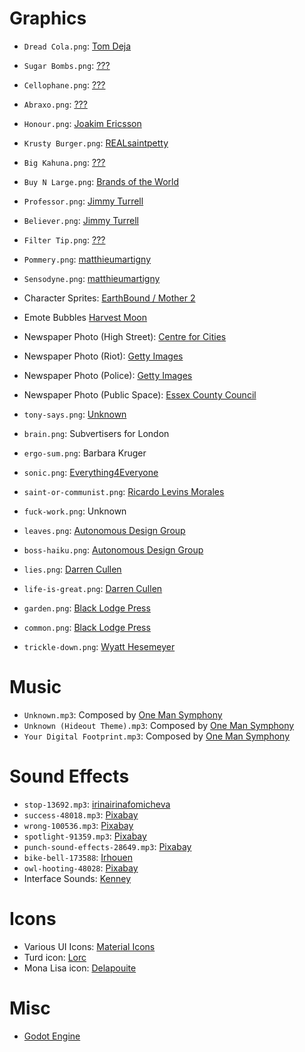 # Graphics

  - `Dread Cola.png`: [Tom Deja](https://dribbble.com/shots/16093529-Give-in-to-the-Flavor)
  - `Sugar Bombs.png`: [???](https://static.displate.com/857x1200/displate/2021-03-16/98b865b08a55e3759ac6763ec18e3d40_fc20fd5946418e96f1a81c4641454948.jpg)
  - `Cellophane.png`: [???](https://i0.wp.com/themindcircle.com/wp-content/uploads/2015/08/creepy-vintage-ads-4.jpg)
  - `Abraxo.png`: [???](https://www.redbubble.com/i/poster/Fallout-Abraxo-Ad-by-manticor225/35200468.LVTDI)
  - `Honour.png`: [Joakim Ericsson](https://www.artstation.com/joakimericsson)
  - `Krusty Burger.png`: [REALsaintpetty](https://www.redbubble.com/people/realsaintpetty/shop)
  - `Big Kahuna.png`: [???](https://threadheads.com/products/big-kahuna-burger-long-sleeve)
  - `Buy N Large.png`: [Brands of the World](https://www.brandsoftheworld.com/)
  - `Professor.png`: [Jimmy Turrell](https://www.dandehlavi.com/The-Ladbrokes-Life)
  - `Believer.png`: [Jimmy Turrell](https://www.dandehlavi.com/The-Ladbrokes-Life)
  - `Filter Tip.png`: [???](https://www.retrocards.co.uk/barbara-stanwyck-cigarette-advert-30x40cm-art-print)
  - `Pommery.png`: [matthieumartigny](https://dribbble.com/shots/24213278-PUBLICITY-CHAMPAGNE-POMMERY-2024)
  - `Sensodyne.png`: [matthieumartigny](https://dribbble.com/shots/24233438-PUBLICITY-SENSODYNE)
  
  - Character Sprites: [EarthBound / Mother 2](https://www.spriters-resource.com/snes/earthbound/)
  - Emote Bubbles [Harvest Moon](https://www.spriters-resource.com/ds_dsi/harvestmoon/sheet/39017/)
  - Newspaper Photo (High Street): [Centre for Cities](https://www.centreforcities.org/high-streets/)
  - Newspaper Photo (Riot): [Getty Images](https://www.bbc.co.uk/news/world-europe-66084677)
  - Newspaper Photo (Police): [Getty Images](https://www.bbc.co.uk/news/65377091)
  - Newspaper Photo (Public Space): [Essex County Council](https://www.essexdesignguide.co.uk/uttlesford-design-code/district-wide-coding/public-spaces/)
  - `tony-says.png`: [Unknown](http://brandalism.ch/issues/advertising-shits-in-your-head/)
  - `brain.png`: Subvertisers for London
  - `ergo-sum.png`: Barbara Kruger
  - `sonic.png`: [Everything4Everyone](https://www.reddit.com/r/SonicTheHedgehog/comments/6c5ah3/there_is_no_ethical_consumption_under_capitalism/)
  - `saint-or-communist.png`: [Ricardo Levins Morales](https://www.rlmartstudio.com/product/paradox/)
  - `fuck-work.png`: Unknown
  - `leaves.png`: [Autonomous Design Group](https://www.weareadg.org/anti-capitalism)
  - `boss-haiku.png`: [Autonomous Design Group](https://www.weareadg.org/anti-capitalism)
  - `lies.png`: [Darren Cullen](https://www.spellingmistakescostlives.com/)
  - `life-is-great.png`: [Darren Cullen](https://www.spellingmistakescostlives.com/)
  - `garden.png`: [Black Lodge Press](https://www.instagram.com/blacklodgepress/)
  - `common.png`: [Black Lodge Press](https://www.instagram.com/blacklodgepress/)
  - `trickle-down.png`: [Wyatt Hesemeyer](https://www.instagram.com/thelinedefined/)

# Music

  - `Unknown.mp3`: Composed by [One Man Symphony](https://onemansymphony.bandcamp.com/album/wreckage-free)
  - `Unknown (Hideout Theme).mp3`: Composed by [One Man Symphony](https://onemansymphony.bandcamp.com/album/a-wrench-in-the-works-free)
  - `Your Digital Footprint.mp3`: Composed by [One Man Symphony](https://onemansymphony.bandcamp.com/album/a-wrench-in-the-works-free)

# Sound Effects

  - `stop-13692.mp3`: [irinairinafomicheva](https://pixabay.com/sound-effects/stop-13692/)
  - `success-48018.mp3`: [Pixabay](https://pixabay.com/sound-effects/click-metal-loud-2-95682/)
  - `wrong-100536.mp3`: [Pixabay](https://pixabay.com/sound-effects/wrong-100536/)
  - `spotlight-91359.mp3`: [Pixabay](https://pixabay.com/sound-effects/spotlight-91359/)
  - `punch-sound-effects-28649.mp3`: [Pixabay](https://pixabay.com/sound-effects/punch-sound-effects-28649/)
  - `bike-bell-173588`: [Irhouen](https://pixabay.com/sound-effects/bike-bell-173588/)
  - `owl-hooting-48028`: [Pixabay](https://pixabay.com/sound-effects/owl-hooting-48028/)
  - Interface Sounds: [Kenney](https://www.kenney.nl)


# Icons

  - Various UI Icons: [Material Icons](https://fonts.google.com/icons)
  - Turd icon: [Lorc](https://game-icons.net/1x1/lorc/turd.html)
  - Mona Lisa icon: [Delapouite](https://game-icons.net/1x1/delapouite/mona-lisa.html)

# Misc

  - [Godot Engine](https://godotengine.org/)

